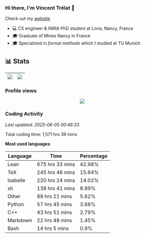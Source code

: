 ### Hi there, I'm Vincent Trélat 👋

Check out my [website](https://vtrelat.github.io)

-   💻 CS engineer & INRIA PhD student at Loria, Nancy, France
-   🎓 Graduate of Mines Nancy in France
-   🎓 Specialized in _formal methods_ which I studied at TU Munich

## 📊 **Stats**

| <img align="center" src="https://readme-stats.clckblog.space/api?username=VTrelat&show_icons=true&include_all_commits=true&theme=tokyonight&hide_border=true" /> | <img align="center" src="https://readme-stats.clckblog.space/api/top-langs/?username=VTrelat&layout=compact&theme=tokyonight&hide_border=true" /> |
| ---------------------------------------------------------------------------------------------------------------------------------------------------------------- | ------------------------------------------------------------------------------------------------------------------------------------------------- |

### Profile views

<p align="center">
 <img src="https://profile-counter.glitch.me/VTrelat/count.svg" />
</p>

<!--automations-->
### Coding Activity
_Last updated: 2025-06-05 00:46:33_

Total coding time: 1,571 hrs 39 mins

**Most used languages**:

| Language | Time | Percentage |
| ------------- | ------------- | ------------- |
| Lean | 675 hrs 33 mins | 42.98% |
| TeX | 245 hrs 46 mins | 15.64% |
| Isabelle | 220 hrs 24 mins | 14.02% |
| sh | 139 hrs 41 mins | 8.89% |
| Other | 88 hrs 21 mins | 5.62% |
| Python | 57 hrs 45 mins | 3.68% |
| C++ | 43 hrs 51 mins | 2.79% |
| Markdown | 22 hrs 48 mins | 1.45% |
| Bash | 14 hrs 5 mins | 0.9% |


